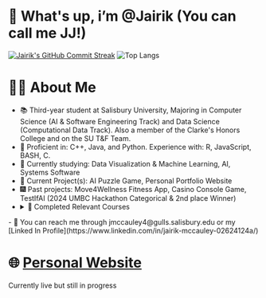 # 👋 What's up, i’m @Jairik (You can call me JJ!)
[![Jairik's GitHub Commit Streak](https://github-readme-streak-stats.herokuapp.com/?user=Jairik&theme=dark)](https://github.com/Jairik) ![Top Langs](https://github-readme-stats.vercel.app/api/top-langs/?username=Jairik&layout=compact&theme=dark)
<!---   
# 🚀 GitHub Stats and Languages
![Jairik's GitHub Stats](https://github-readme-stats.vercel.app/api?username=Jairik&show_icons=true&theme=dark)
![Top Langs](https://github-readme-stats.vercel.app/api/top-langs/?username=Jairik&layout=compact&theme=dark)
--->
# 👨‍💻 About Me
- 📚 Third-year student at Salisbury University, Majoring in Computer Science (AI & Software Engineering Track) and Data Science (Computational Data Track). Also a member of the Clarke's Honors College and on the SU T&F Team.
- 🏅 Proficient in: C++, Java, and Python. Experience with: R, JavaScript, BASH, C.
- 🌱 Currently studying: Data Visualization & Machine Learning, AI, Systems Software 
- 🔮 Current Project(s): AI Puzzle Game, Personal Portfolio Website
- 🎆 Past projects: Move4Wellness Fitness App, Casino Console Game, TestIfAI (2024 UMBC Hackathon Categorical & 2nd place Winner)
- <details>
  <summary>
    📓 Completed Relevant Courses
  </summary>
  <br>
  Salisbury University:<br>
  - Advanced Data Structures & Algorithms (B) <br>
  - OOP, Design Patterns, & Android Development (B) <br>
  - Theory of Computation (A) <br>
  - Microcomputer Organization and Architecture (A) <br>
  - Linear Algebra (A) <br>
  - Discrete Mathematics (A + Tutor) <br>
  - Introduction to Data Structures & Algorithms (B) <br>
  - Computer Science I (A) <br>
  - Programming Fundementals (A) <br>
  <br>
</details>
- 💼 You can reach me through jmccauley4@gulls.salisbury.edu or my [Linked In Profile](https://www.linkedin.com/in/jairik-mccauley-02624124a/)

# 🌐 [Personal Website](https://jjmccauley.com/) 
Currently live but still in progress

<!---
Jairik/Jairik is a ✨ special ✨ repository because its `README.md` (this file) appears on your GitHub profile.
You can click the Preview link to take a look at your changes.
--->

